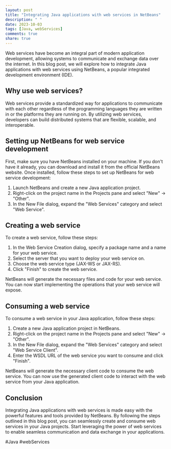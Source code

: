 ```yaml
---
layout: post
title: "Integrating Java applications with web services in NetBeans"
description: " "
date: 2023-10-03
tags: [Java, webServices]
comments: true
share: true
---
```


Web services have become an integral part of modern application development, allowing systems to communicate and exchange data over the internet. In this blog post, we will explore how to integrate Java applications with web services using NetBeans, a popular integrated development environment (IDE).

## Why use web services?

Web services provide a standardized way for applications to communicate with each other regardless of the programming languages they are written in or the platforms they are running on. By utilizing web services, developers can build distributed systems that are flexible, scalable, and interoperable.

## Setting up NetBeans for web service development

First, make sure you have NetBeans installed on your machine. If you don't have it already, you can download and install it from the official NetBeans website. Once installed, follow these steps to set up NetBeans for web service development:

1. Launch NetBeans and create a new Java application project.
2. Right-click on the project name in the Projects pane and select "New" -> "Other".
3. In the New File dialog, expand the "Web Services" category and select "Web Service".

## Creating a web service

To create a web service, follow these steps:

1. In the Web Service Creation dialog, specify a package name and a name for your web service.
2. Select the server that you want to deploy your web service on.
3. Choose the web service type (JAX-WS or JAX-RS).
4. Click "Finish" to create the web service.

NetBeans will generate the necessary files and code for your web service. You can now start implementing the operations that your web service will expose.

## Consuming a web service

To consume a web service in your Java application, follow these steps:

1. Create a new Java application project in NetBeans.
2. Right-click on the project name in the Projects pane and select "New" -> "Other".
3. In the New File dialog, expand the "Web Services" category and select "Web Service Client".
4. Enter the WSDL URL of the web service you want to consume and click "Finish".

NetBeans will generate the necessary client code to consume the web service. You can now use the generated client code to interact with the web service from your Java application.

## Conclusion

Integrating Java applications with web services is made easy with the powerful features and tools provided by NetBeans. By following the steps outlined in this blog post, you can seamlessly create and consume web services in your Java projects. Start leveraging the power of web services to enable seamless communication and data exchange in your applications.

#Java #webServices